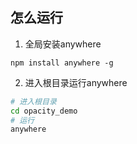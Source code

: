 ## 怎么运行

1. 全局安装anywhere

`npm install anywhere -g`

2. 进入根目录运行anywhere

```bash
# 进入根目录
cd opacity_demo
# 运行
anywhere
```

